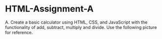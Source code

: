 # HTML-Assignment-A

A. Create a basic calculator using HTML, CSS, and JavaScript with the functionality of add, 
subtract, multiply and divide. Use the following picture for reference.

